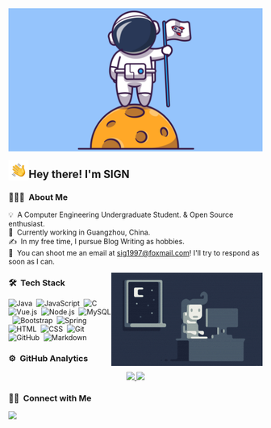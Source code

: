 <img src="assets/banner.jpg" alt="Banner"/>

<img alt="Night Coding" src="assets\Hand Wave.gif" width='40' align="left"/><h2>Hey there! I'm SIGN</h2>

<!-- ## 👋 &nbsp;Hey there! I'm SIGN -->

### 👨🏻‍💻 &nbsp;About Me

💡 &nbsp;A Computer Engineering Undergraduate Student. & Open Source enthusiast.\
🌱 &nbsp;Currently working in Guangzhou, China.\
✍️ &nbsp;In my free time, I pursue Blog Writing as hobbies.\
💬 &nbsp;You can shoot me an email at sig1997@foxmail.com! I'll try to respond as soon as I can.

<img alt="Night Coding" src="https://raw.githubusercontent.com/AVS1508/AVS1508/master/assets/Night-Coding.gif" align="right"/>

### 🛠 &nbsp;Tech Stack
![Java](https://img.shields.io/badge/-Java-05122A?style=flat&logo=Java&logoColor=FFA518)&nbsp;
![JavaScript](https://img.shields.io/badge/-JavaScript-05122A?style=flat&logo=javascript)&nbsp;
![C](https://img.shields.io/badge/-C-05122A?style=flat&logo=C&logoColor=A8B9CC)&nbsp;
![Vue.js](https://img.shields.io/badge/-VueJS-333333?style=flat&logo=Vue.js)&nbsp;
![Node.js](https://img.shields.io/badge/-Node.js-05122A?style=flat&logo=node.js)&nbsp;
![MySQL](https://img.shields.io/badge/-MySQL-333333?style=flat&logo=mysql)&nbsp;
![Bootstrap](https://img.shields.io/badge/-Bootstrap-05122A?style=flat&logo=bootstrap&logoColor=563D7C)&nbsp;
![Spring](https://img.shields.io/badge/-Spring-333333?style=flat&logo=Spring)&nbsp;
![HTML](https://img.shields.io/badge/-HTML-05122A?style=flat&logo=HTML5)&nbsp;
![CSS](https://img.shields.io/badge/-CSS-05122A?style=flat&logo=CSS3&logoColor=1572B6)&nbsp;
![Git](https://img.shields.io/badge/-Git-05122A?style=flat&logo=git)&nbsp;
![GitHub](https://img.shields.io/badge/-GitHub-05122A?style=flat&logo=github)&nbsp;
![Markdown](https://img.shields.io/badge/-Markdown-05122A?style=flat&logo=markdown)

### ⚙️ &nbsp;GitHub Analytics

<p align="center">
<a href="https://github.com/WYUSIG">
  <img height="180em" src="https://github-readme-stats-eight-theta.vercel.app/api?username=WYUSIG&show_icons=true&theme=algolia&include_all_commits=true&count_private=true"/>
  <img height="180em" src="https://github-readme-stats-eight-theta.vercel.app/api/top-langs/?username=WYUSIG&layout=compact&langs_count=8&theme=algolia"/>
</a>
</p>


### 🤝🏻 &nbsp;Connect with Me

<p align="left">
<a href="mailto:sig1997@foxmail.com"><img src="https://img.shields.io/badge/-sig1997@foxmail.com-D14836?style=flat&logo=Gmail&logoColor=white"/></a>
</p>
